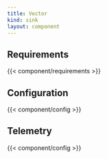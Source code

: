 ```yaml
---
title: Vector
kind: sink
layout: component
---
```


## Requirements

{{< component/requirements >}}

## Configuration

{{< component/config >}}

## Telemetry

{{< component/config >}}
